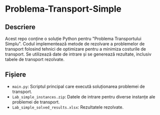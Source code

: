 # Problema-Transport-Simple

## Descriere
Acest repo conține o soluție Python pentru "Problema Transportului Simplu". Codul implementează metode de rezolvare a problemelor de transport folosind tehnici de optimizare pentru a minimiza costurile de transport. Se utilizează date de intrare și se generează rezultate, inclusiv tabele de transport rezolvate.

## Fișiere
- `main.py`: Scriptul principal care execută soluționarea problemei de transport.
- `Lab_simple_instances.zip`: Datele de intrare pentru diverse instanțe ale problemei de transport.
- `Lab_simple_solved_results.xlsx`: Rezultatele rezolvate.
